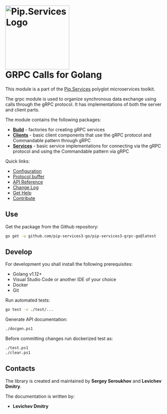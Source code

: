 # <img src="https://uploads-ssl.webflow.com/5ea5d3315186cf5ec60c3ee4/5edf1c94ce4c859f2b188094_logo.svg" alt="Pip.Services Logo" width="200"> <br/> GRPC Calls for Golang

This module is a part of the [Pip.Services](http://pipservices.org) polyglot microservices toolkit.

The grpc module is used to organize synchronous data exchange using calls through the gRPC protocol. It has implementations of both the server and client parts.

The module contains the following packages:

- [**Build**](https://godoc.org/github.com/pip-services3-go/pip-services3-grpc-go/build) - factories for creating gRPC services
- [**Clients**](https://godoc.org/github.com/pip-services3-go/pip-services3-grpc-go/clients) - basic client components that use the gRPC protocol and Commandable pattern through gRPC
- [**Services**](https://godoc.org/github.com/pip-services3-go/pip-services3-grpc-go/services) - basic service implementations for connecting via the gRPC protocol and using the Commandable pattern via gRPC

<a name="links"></a> Quick links:

* [Configuration](https://www.pipservices.org/recipies/configuration)
* [Protocol buffer](https://github.com/pip-services3-go/pip-services3-grpc-go/blob/master/protos/commandable.proto)
* [API Reference](https://godoc.org/github.com/pip-services3-go/pip-services3-grpc-go/)
* [Change Log](CHANGELOG.md)
* [Get Help](https://www.pipservices.org/community/help)
* [Contribute](https://www.pipservices.org/community/contribute)


## Use

Get the package from the Github repository:
```bash
go get -u github.com/pip-services3-go/pip-services3-grpc-go@latest
```

## Develop

For development you shall install the following prerequisites:
* Golang v1.12+
* Visual Studio Code or another IDE of your choice
* Docker
* Git

Run automated tests:
```bash
go test -v ./test/...
```

Generate API documentation:
```bash
./docgen.ps1
```

Before committing changes run dockerized test as:
```bash
./test.ps1
./clear.ps1
```

## Contacts

The library is created and maintained by **Sergey Seroukhov** and **Levichev Dmitry**.

The documentation is written by:
- **Levichev Dmitry**
